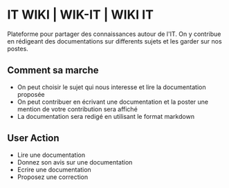 # IT WIKI | WIK-IT | WIKI IT

Plateforme pour partager des connaissances autour de l'IT. On y contribue en rédigeant des documentations sur differents sujets et les garder sur nos postes. 

## Comment sa marche

+ On peut choisir le sujet qui nous interesse et lire la documentation proposée
+ On peut contribuer en écrivant une documentation et la poster une mention de votre contribution sera affiché
+ La documentation sera redigé en utilisant le format markdown

## User Action

+ Lire une documentation
+ Donnez son avis sur une documentation
+ Ecrire une documentation
+ Proposez une correction
